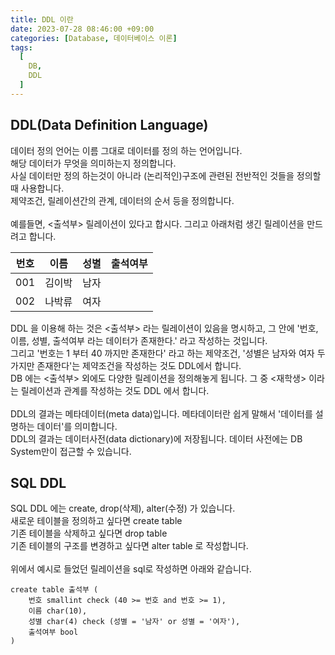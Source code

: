 ```yaml
---
title: DDL 이란
date: 2023-07-28 08:46:00 +09:00
categories: [Database, 데이터베이스 이론]
tags:
  [
    DB,
	DDL
  ]
---
```


## DDL(Data Definition Language)
데이터 정의 언어는 이름 그대로 데이터를 정의 하는 언어입니다.<br>
해당 데이터가 무엇을 의미하는지 정의합니다. <br>
사실 데이터만 정의 하는것이 아니라 (논리적인)구조에 관련된 전반적인 것들을 정의할 때 사용합니다.<br>
제약조건, 릴레이션간의 관계, 데이터의 순서 등을 정의합니다.<br>
<br>
예를들면, \<출석부\> 릴레이션이 있다고 합시다. 그리고 아래처럼 생긴 릴레이션을 만드려고 합니다.<br>

번호|이름|성별|출석여부
---|---|---|---
001|김이박|남자|
002|나박류|여자|

DDL 을 이용해 하는 것은 \<출석부\> 라는 릴레이션이 있음을 명시하고,
그 안에 '번호, 이름, 성별, 출석여부 라는 데이터가 존재한다.' 라고 작성하는 것입니다.<br>
그리고 '번호는 1 부터 40 까지만 존재한다' 라고 하는 제약조건, '성별은 남자와 여자 두 가지만 존재한다'는 제약조건을 작성하는 것도 DDL에서 합니다.<br>
DB 에는 \<출석부\> 외에도 다양한 릴레이션을 정의해놓게 됩니다. 그 중 \<재학생\> 이라는 릴레이션과 관계를 작성하는 것도 DDL 에서 합니다.<br>
<br>
DDL의 결과는 메타데이터(meta data)입니다. 메타데이터란 쉽게 말해서 '데이터를 설명하는 데이터'를 의미합니다.<br>
DDL의 결과는 데이터사전(data dictionary)에 저장됩니다. 데이터 사전에는 DB System만이 접근할 수 있습니다.<br>
 
## SQL DDL
SQL DDL 에는 create, drop(삭제), alter(수정) 가 있습니다.<br>
새로운 테이블을 정의하고 싶다면 create table <br>
기존 테이블을 삭제하고 싶다면 drop table<br>
기존 테이블의 구조를 변경하고 싶다면 alter table 로 작성합니다.<br>
<br>
위에서 예시로 들었던 릴레이션을 sql로 작성하면 아래와 같습니다.<br>
```
create table 출석부 (
	번호 smallint check (40 >= 번호 and 번호 >= 1),
	이름 char(10),
	성별 char(4) check (성별 = '남자' or 성별 = '여자'),
	출석여부 bool
)
```
